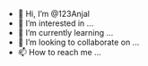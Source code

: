 - 👋 Hi, I’m @123Anjal
- 👀 I’m interested in ...
- 🌱 I’m currently learning ...
- 💞️ I’m looking to collaborate on ...
- 📫 How to reach me ...

<!---
123Anjal/123Anjal is a ✨ special ✨ repository because its `README.md` (this file) appears on your GitHub profile.
You can click the Preview link to take a look at your changes.
--->
